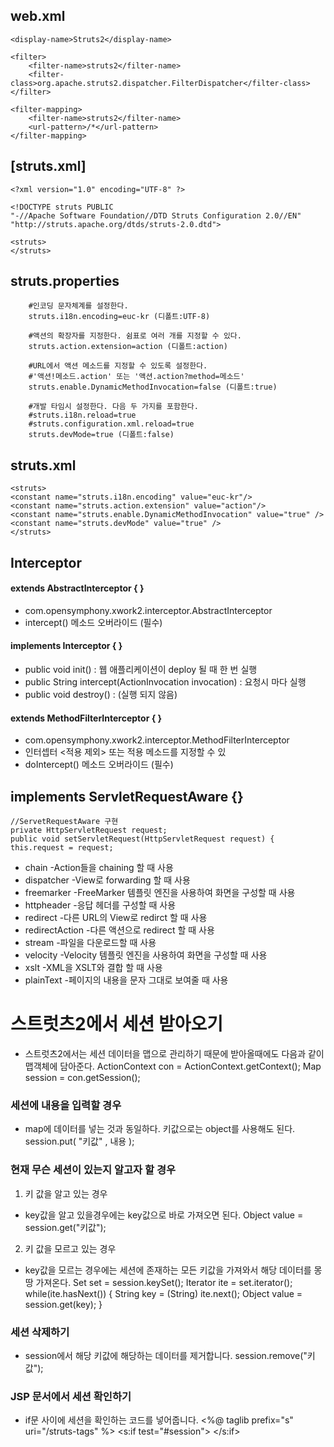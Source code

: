 ## web.xml
    <display-name>Struts2</display-name>

    <filter>
        <filter-name>struts2</filter-name>
        <filter-class>org.apache.struts2.dispatcher.FilterDispatcher</filter-class>
    </filter>

    <filter-mapping>
        <filter-name>struts2</filter-name>
        <url-pattern>/*</url-pattern>
    </filter-mapping>


## [struts.xml]
    <?xml version="1.0" encoding="UTF-8" ?>

    <!DOCTYPE struts PUBLIC
    "-//Apache Software Foundation//DTD Struts Configuration 2.0//EN"
    "http://struts.apache.org/dtds/struts-2.0.dtd">

    <struts>
    </struts>


## struts.properties 		
		#인코딩 문자체계를 설정한다.
		struts.i18n.encoding=euc-kr (디폴트:UTF-8)		

		#액션의 확장자를 지정한다. 쉼표로 여러 개를 지정할 수 있다.
		struts.action.extension=action (디폴트:action)

		#URL에서 액션 메소드를 지정할 수 있도록 설정한다.
		#'액션!메소드.action' 또는 '액션.action?method=메소드'
		struts.enable.DynamicMethodInvocation=false (디폴트:true)

		#개발 타임시 설정한다. 다음 두 가지를 포함한다.
		#struts.i18n.reload=true
		#struts.configuration.xml.reload=true
		struts.devMode=true (디폴트:false)


## struts.xml
    <struts>
    <constant name="struts.i18n.encoding" value="euc-kr"/>
    <constant name="struts.action.extension" value="action"/>
    <constant name="struts.enable.DynamicMethodInvocation" value="true" />
    <constant name="struts.devMode" value="true" />
    </struts>


## Interceptor
#### extends AbstractInterceptor { }
+ com.opensymphony.xwork2.interceptor.AbstractInterceptor
+ intercept() 메소드 오버라이드 (필수)

#### implements Interceptor { }
+ public void init() : 웹 애플리케이션이 deploy 될 때 한 번 실행
+ public String intercept(ActionInvocation invocation) : 요청시 마다 실행
+ public void destroy() : (실행 되지 않음)

#### extends MethodFilterInterceptor { }
+ com.opensymphony.xwork2.interceptor.MethodFilterInterceptor
+ 인터셉터 <적용 제외> 또는 적용 메소드를 지정할 수 있
+ doIntercept() 메소드 오버라이드 (필수)


## implements ServletRequestAware {}
    //ServetRequestAware 구현
    private HttpServletRequest request;
    public void setServletRequest(HttpServletRequest request) {
    this.request = request;
	
	
	

 
 
 
  
+ chain
    -Action들을 chaining 할 때 사용
+ dispatcher
    -View로 forwarding 할 때 사용
+ freemarker
    -FreeMarker 템플릿 엔진을 사용하여 화면을 구성할 때 사용
+ httpheader
    -응답 헤더를 구성할 때 사용
+ redirect
    -다른 URL의 View로 redirct 할 때 사용
+ redirectAction
    -다른 액션으로 redirect  할 때 사용
+ stream
    -파일을 다운로드할 때 사용
+ velocity
    -Velocity 템플릿 엔진을 사용하여 화면을 구성할 때 사용
+ xslt
    -XML을 XSLT와 결합 할 때 사용
+ plainText
    -페이지의 내용을 문자 그대로 보여줄 때 사용

  
# 스트럿츠2에서 세션 받아오기
- 스트럿츠2에서는 세션 데이터을 맵으로 관리하기 때문에 받아올때에도 다음과 같이 맵객체에 담아준다.
    ActionContext con = ActionContext.getContext();
    Map session = con.getSession();  
 
### 세션에 내용을 입력할 경우
- map에 데이터를 넣는 것과 동일하다. 키값으로는 object를 사용해도 된다.
    session.put( "키값" , 내용 );  
 
### 현재 무슨 세션이 있는지 알고자 할 경우

1. 키 값을 알고 있는 경우
- key값을 알고 있을경우에는 key값으로 바로 가져오면 된다.
    Object value = session.get("키값");  

2. 키 값을 모르고 있는 경우
- key값을 모르는 경우에는 세션에 존재하는 모든 키값을 가져와서 해당 데이터를 몽땅 가져온다.
    Set set = session.keySet();
    Iterator ite = set.iterator();
    while(ite.hasNext())
    {
     String key = (String) ite.next();
     Object value = session.get(key);
    }  

### 세션 삭제하기
- session에서 해당 키값에 해당하는 데이터를 제거합니다.
    session.remove("키값");  
 
### JSP 문서에서 세션 확인하기
- if문 사이에 세션을 확인하는 코드를 넣어줍니다.
    <%@ taglib prefix="s" uri="/struts-tags" %>
    <s:if test="#session">
    <!--세션 확인 하는 코드-->
    </s:if>  



